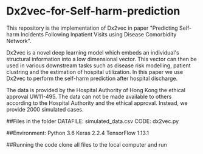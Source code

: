 # Dx2vec-for-Self-harm-prediction
This repository is the implementation of Dx2vec in paper "Predicting Self-harm Incidents Following Inpatient Visits using Disease Comorbidity Network".

Dx2vec is a novel deep learning model which embeds an individual's structural information into a low dimensional vector. This vector can then be used in various downstream tasks such as disease risk modelling, patient clustring and the estimation of hospital utilization. 
In this paper we use Dx2vec to perform the self-harm prediction after hospital discharge.

The data is provided by the Hospital Authority of Hong Kong the ethical approval UW11-495. The data can not be made available to others according to the Hospital Authority and the ethical approval. Instead, we provide 2000 simulated cases. 

##Files in the folder
DATAFILE: simulated_data.csv
CODE: dx2vec.py

##Environment:
Python 3.6
Keras 2.2.4
TensorFlow 1.13.1

##Running the code
clone all files to the local computer and run







